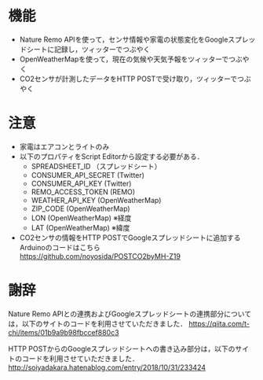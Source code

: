 # 機能
- Nature Remo APIを使って，センサ情報や家電の状態変化をGoogleスプレッドシートに記録し，ツィッターでつぶやく
- OpenWeatherMapを使って，現在の気候や天気予報をツィッターでつぶやく
- CO2センサが計測したデータをHTTP POSTで受け取り，ツィッターでつぶやく

# 注意
- 家電はエアコンとライトのみ
- 以下のプロパティをScript Editorから設定する必要がある．
  - SPREADSHEET_ID （スプレッドシート）
  - CONSUMER_API_SECRET (Twitter) 
  - CONSUMER_API_KEY (Twitter) 
  - REMO_ACCESS_TOKEN (REMO) 
  - WEATHER_API_KEY (OpenWeatherMap)
  - ZIP_CODE (OpenWeatherMap)
  - LON (OpenWeatherMap) ※経度
  - LAT (OpenWeatherMap) ※緯度
 - CO2センサの情報をHTTP POSTでGoogleスプレッドシートに追加するArduinoのコードはこちら　https://github.com/noyosida/POSTCO2byMH-Z19
 
# 謝辞
Nature Remo APIとの連携およびGoogleスプレッドシートの連携部分については，以下のサイトのコードを利用させていただきました．
https://qiita.com/t-chi/items/01b9a9b98fbccef880c3

HTTP POSTからのGoogleスプレッドシートへの書き込み部分は，以下のサイトのコードを利用させていただきました．
http://soiyadakara.hatenablog.com/entry/2018/10/31/233424
